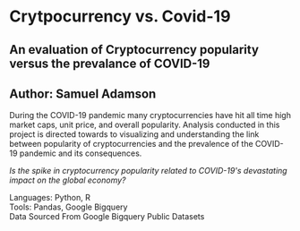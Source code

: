 # Crytpocurrency vs. Covid-19
## An evaluation of Cryptocurrency popularity versus the prevalance of COVID-19
## Author: Samuel Adamson

During the COVID-19 pandemic many cryptocurrencies have hit all time high
market caps, unit price, and overall popularity. Analysis conducted in 
this project is directed towards to visualizing and understanding 
the link between popularity of cryptocurrencies and the prevalence of the 
COVID-19 pandemic and its consequences. 

*Is the spike in cryptocurrency popularity related to COVID-19's devastating
impact on the global economy?*

Languages: Python, R <br>
Tools:  Pandas, Google Bigquery <br>
Data Sourced From Google Bigquery Public Datasets <br>


